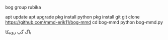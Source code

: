 bog group rubika 

apt update
apt upgrade
pkg install python 
pkg install git 
git clone https://github.com/mmd-erik11/bog-mmd
cd bog-mmd
python bog-mmd.py

باگ گپ روبیکا

